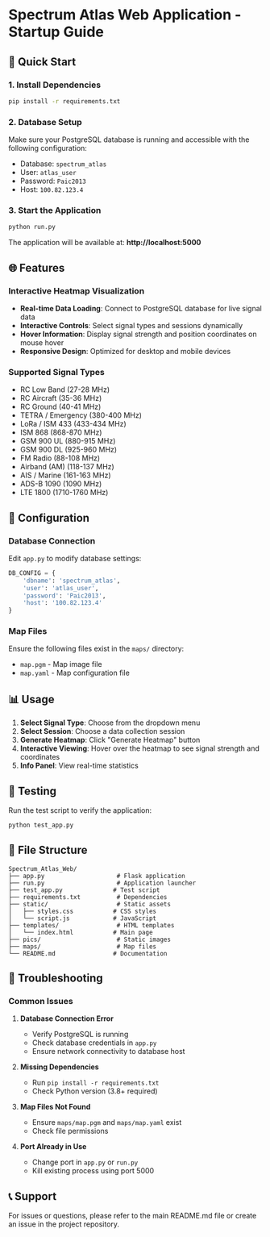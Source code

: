 # Spectrum Atlas Web Application - Startup Guide

## 🚀 Quick Start

### 1. Install Dependencies
```bash
pip install -r requirements.txt
```

### 2. Database Setup
Make sure your PostgreSQL database is running and accessible with the following configuration:
- Database: `spectrum_atlas`
- User: `atlas_user`
- Password: `Paic2013`
- Host: `100.82.123.4`

### 3. Start the Application
```bash
python run.py
```

The application will be available at: **http://localhost:5000**

## 🌐 Features

### Interactive Heatmap Visualization
- **Real-time Data Loading**: Connect to PostgreSQL database for live signal data
- **Interactive Controls**: Select signal types and sessions dynamically
- **Hover Information**: Display signal strength and position coordinates on mouse hover
- **Responsive Design**: Optimized for desktop and mobile devices

### Supported Signal Types
- RC Low Band (27-28 MHz)
- RC Aircraft (35-36 MHz)
- RC Ground (40-41 MHz)
- TETRA / Emergency (380-400 MHz)
- LoRa / ISM 433 (433-434 MHz)
- ISM 868 (868-870 MHz)
- GSM 900 UL (880-915 MHz)
- GSM 900 DL (925-960 MHz)
- FM Radio (88-108 MHz)
- Airband (AM) (118-137 MHz)
- AIS / Marine (161-163 MHz)
- ADS-B 1090 (1090 MHz)
- LTE 1800 (1710-1760 MHz)

## 🔧 Configuration

### Database Connection
Edit `app.py` to modify database settings:
```python
DB_CONFIG = {
    'dbname': 'spectrum_atlas',
    'user': 'atlas_user',
    'password': 'Paic2013',
    'host': '100.82.123.4'
}
```

### Map Files
Ensure the following files exist in the `maps/` directory:
- `map.pgm` - Map image file
- `map.yaml` - Map configuration file

## 📊 Usage

1. **Select Signal Type**: Choose from the dropdown menu
2. **Select Session**: Choose a data collection session
3. **Generate Heatmap**: Click "Generate Heatmap" button
4. **Interactive Viewing**: Hover over the heatmap to see signal strength and coordinates
5. **Info Panel**: View real-time statistics

## 🧪 Testing

Run the test script to verify the application:
```bash
python test_app.py
```

## 📁 File Structure

```
Spectrum_Atlas_Web/
├── app.py                    # Flask application
├── run.py                    # Application launcher
├── test_app.py              # Test script
├── requirements.txt          # Dependencies
├── static/                   # Static assets
│   ├── styles.css           # CSS styles
│   └── script.js            # JavaScript
├── templates/                # HTML templates
│   └── index.html           # Main page
├── pics/                     # Static images
├── maps/                     # Map files
└── README.md                # Documentation
```

## 🐛 Troubleshooting

### Common Issues

1. **Database Connection Error**
   - Verify PostgreSQL is running
   - Check database credentials in `app.py`
   - Ensure network connectivity to database host

2. **Missing Dependencies**
   - Run `pip install -r requirements.txt`
   - Check Python version (3.8+ required)

3. **Map Files Not Found**
   - Ensure `maps/map.pgm` and `maps/map.yaml` exist
   - Check file permissions

4. **Port Already in Use**
   - Change port in `app.py` or `run.py`
   - Kill existing process using port 5000

## 📞 Support

For issues or questions, please refer to the main README.md file or create an issue in the project repository. 